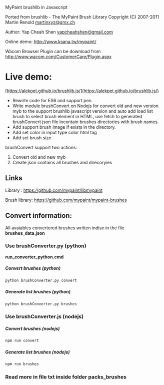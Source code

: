 MyPaint brushlib in Javascript

Ported from 
	brushlib - The MyPaint Brush Library
	Copyright (C) 2007-2011 Martin Renold <martinxyz@gmx.ch>

	
Author: Yap Cheah Shen  yapcheahshen@gmail.com

Online demo:
http://www.ksana.tw/mypaint/

Wacom Browser Plugin can be download from 
http://www.wacom.com/CustomerCare/Plugin.aspx

# Live demo:
[https://alekpet.github.io/brushlib.js/](https://alekpet.github.io/brushlib.js/)

* Rewrite code for ES6 and support pen.
* Write module brushConvert on Nodejs for convert old and new version myb to the support brushlib javascript version
  and auto add load list brush to select brush element in HTML, use fetch to generated brushConvert json file incontain brushes directories with brush names.
* Add support brush image if exists in the directory.
* Add set color in input type color html tag
* Add set brush size

brushConvert support two actions:
1. Convert old and new myb
2. Create json contains all brushes and direcoryies

## Links
Library : https://github.com/mypaint/libmypaint

Brush library: https://github.com/mypaint/mypaint-brushes

## Convert information:

All avaiables convertered brushes written indise in the file **brushes_data.json**

### Use brushConverter.py (python)

**run_converter_python.cmd**

##### Convert brushes (python)

```bash
python brushConverter.py convert
```

##### Generate list brushes (python)

```bash
python brushConverter.py brushes
```

### Use brushConverter.js (nodejs)

##### Convert brushes (nodejs)

```bash
npm run convert
```

##### Generate list brushes (nodejs)

```bash
npm run brushes
```

### Read more in file txt inside folder packs_brushes
